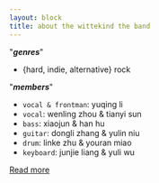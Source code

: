 ```yaml
---
layout: block
title: about the wittekind the band
---
```


"***genres***"  

- {hard, indie, alternative} rock

"***members***"  

- `vocal & frontman`: yuqing li
- `vocal`: wenling zhou & tianyi sun
- `bass`: xiaojun & han hu
- `guitar`: dongli zhang & yulin niu
- `drum`: linke zhu & youran miao
- `keyboard`: junjie liang & yuli wu
  
[Read more](https://thewittekind.github.io/about)

